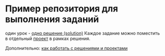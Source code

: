 # Пример репозитория для выполнения заданий

один урок - [одно решение (solution)](https://docs.microsoft.com/ru-ru/visualstudio/ide/solutions-and-projects-in-visual-studio?view=vs-2019#solutions)
Каждое задание можно поместить в отдельный [проект](https://docs.microsoft.com/ru-ru/visualstudio/ide/solutions-and-projects-in-visual-studio?view=vs-2019#solutions) в рамках решения.

Дополнительно: [как работать с решениями и проектами](https://docs.microsoft.com/ru-ru/visualstudio/ide/creating-solutions-and-projects?view=vs-2019)
